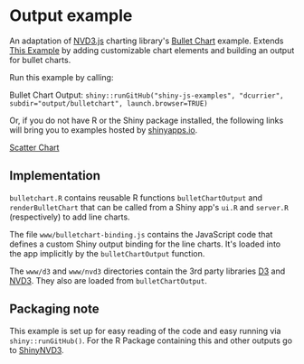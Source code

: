 # Output example

An adaptation of [NVD3.js](http://nv3d.org/) charting library's [Bullet Chart](http://nvd3.org/examples/bullet.html) example. Extends [This Example](http://github.com/jcheng5/shiny-js-examples) by adding customizable chart elements and building an output for bullet charts.  

Run this example by calling:

Bullet Chart Output:
`shiny::runGitHub("shiny-js-examples", "dcurrier", subdir="output/bulletchart", launch.browser=TRUE)`


Or, if you do not have R or the Shiny package installed, the following links will bring you to examples hosted by [shinyapps.io](http://www.shinyapps.io).

[Scatter Chart](http://dcurrier.shinyapps.io/bulletchart)



## Implementation

`bulletchart.R` contains reusable R functions `bulletChartOutput` and `renderBulletChart` that can be called from a Shiny app's `ui.R` and `server.R` (respectively) to add line charts.

The file `www/bulletchart-binding.js` contains the JavaScript code that defines a custom Shiny output binding for the line charts. It's loaded into the app implicitly by the `bulletChartOutput` function.

The `www/d3` and `www/nvd3` directories contain the 3rd party libraries [D3](http://d3js.org/) and [NVD3](http://nvd3.org/). They also are loaded from `bulletChartOutput`.


## Packaging note

This example is set up for easy reading of the code and easy running via `shiny::runGitHub()`.  For the R Package containing this and other outputs go to [ShinyNVD3](http://github.com/dcurrier/ShinyNVD3).
